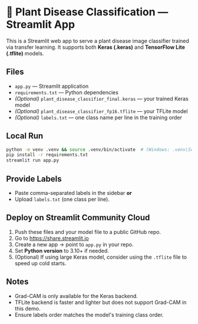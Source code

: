 
# 🌿 Plant Disease Classification — Streamlit App

This is a Streamlit web app to serve a plant disease image classifier trained via transfer learning.
It supports both **Keras (.keras)** and **TensorFlow Lite (.tflite)** models.

## Files
- `app.py` — Streamlit application
- `requirements.txt` — Python dependencies
- *(Optional)* `plant_disease_classifier_final.keras` — your trained Keras model
- *(Optional)* `plant_disease_classifier_fp16.tflite` — your TFLite model
- *(Optional)* `labels.txt` — one class name per line in the training order

## Local Run
```bash
python -m venv .venv && source .venv/bin/activate  # (Windows: .venv\Scripts\activate)
pip install -r requirements.txt
streamlit run app.py
```

## Provide Labels
- Paste comma-separated labels in the sidebar **or**
- Upload `labels.txt` (one class per line).

## Deploy on Streamlit Community Cloud
1. Push these files and your model file to a public GitHub repo.
2. Go to https://share.streamlit.io
3. Create a new app → point to `app.py` in your repo.
4. Set **Python version** to 3.10+ if needed.
5. (Optional) If using large Keras model, consider using the `.tflite` file to speed up cold starts.

## Notes
- Grad-CAM is only available for the Keras backend.
- TFLite backend is faster and lighter but does not support Grad-CAM in this demo.
- Ensure labels order matches the model's training class order.
